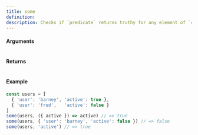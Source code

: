```yaml
---
title: some
definition: 
description: Checks if `predicate` returns truthy for any element of `collection`.
---
```



#### Arguments


```bash

```


#### Returns


```bash

```


#### Example


```ts
const users = [  { 'user': 'barney', 'active': true },  { 'user': 'fred',   'active': false }]some(users, ({ active }) => active) // => truesome(users, { 'user': 'barney', 'active': false }) // => falsesome(users, 'active') // => true
```